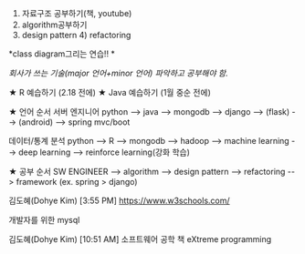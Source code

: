 1) 자료구조 공부하기(책, youtube)
2) algorithm공부하기 
3) design pattern 4) refactoring

*class diagram그리는 연습!! *

_회사가 쓰는 기술(major 언어+minor 언어) 파악하고 공부해야 함._


★ R 예습하기 (2.18 전에)
★ Java 예습하기 (1월 중순 전에)


★ 언어 순서
서버 엔지니어 python --> java --> mongodb --> django --> (flask) --> (android) --> spring mvc/boot

데이터/통계 분석 python --> R --> mongodb --> hadoop --> machine learning --> deep learning --> reinforce learning(강화 학습)

★ 공부 순서
SW ENGINEER --> algorithm --> design pattern --> refactoring --> framework (ex. spring > django)


김도혜(Dohye Kim) [3:55 PM]
https://www.w3schools.com/

개발자를 위한 mysql

김도혜(Dohye Kim) [10:51 AM]
소프트웨어 공학 책
eXtreme programming
